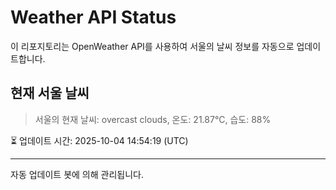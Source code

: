 
# Weather API Status

이 리포지토리는 OpenWeather API를 사용하여 서울의 날씨 정보를 자동으로 업데이트합니다.

## 현재 서울 날씨
> 서울의 현재 날씨: overcast clouds, 온도: 21.87°C, 습도: 88%

⏳ 업데이트 시간: 2025-10-04 14:54:19 (UTC)

---
자동 업데이트 봇에 의해 관리됩니다.
